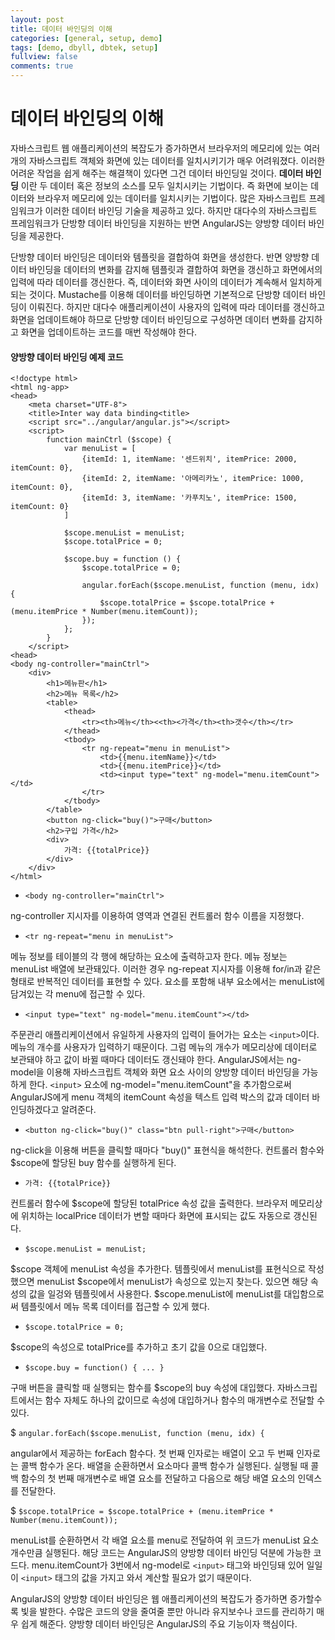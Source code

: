 ```yaml
---
layout: post
title: 데이터 바인딩의 이해
categories: [general, setup, demo]
tags: [demo, dbyll, dbtek, setup]
fullview: false
comments: true
---
```



# 데이터 바인딩의 이해
자바스크립트 웹 애플리케이션의 복잡도가 증가하면서 브라우저의 메모리에 있는 여러 개의 자바스크립트 객체와 화면에 있는 데이터를 일치시키기가
매우 어려워졌다. 이러한 어려운 작업을 쉽게 해주는 해결책이 있다면 그건 데이터 바인딩일 것이다. **데이터 바인딩** 이란 두 데이터 혹은 정보의
소스를 모두 일치시키는 기법이다. 즉 화면에 보이는 데이터와 브라우저 메모리에 있는 데이터를 일치시키는 기법이다. 많은 자바스크립트 프레임워크가
이러한 데이터 바인딩 기술을 제공하고 있다. 하지만 대다수의 자바스크립트 프레임워크가 단방향 데이터 바인딩을 지원하는 반면 AngularJS는
양방향 데이터 바인딩을 제공한다.

단방향 데이터 바인딩은 데이터와 템플릿을 결합하여 화면을 생성한다. 반면 양방향 데이터 바인딩을 데이터의 변화를 감지해 템플릿과 결합하여 화면을
갱신하고 화면에서의 입력에 따라 데이터를 갱신한다. 즉, 데이터와 화면 사이의 데이터가 계속해서 일치하게 되는 것이다. Mustache를 이용해
데이터를 바인딩하면 기본적으로 단방향 데이터 바인딩이 이뤄진다. 하지만 대다수 애플리케이션이 사용자의 입력에 따라 데이터를 갱신하고 화면을
업데이트해야 하므로 단방향 데이터 바인딩으로 구성하면 데이터 변화를 감지하고 화면을 업데이트하는 코드를 매번 작성해야 한다.


#### 양방향 데이터 바인딩 예제 코드

    <!doctype html>
    <html ng-app>
    <head>
        <meta charset="UTF-8">
        <title>Inter way data binding<title>
        <script src="../angular/angular.js"></script>
        <script>
            function mainCtrl ($scope) {
                var menuList = [
                    {itemId: 1, itemName: '센드위치', itemPrice: 2000, itemCount: 0},
                    {itemId: 2, itemName: '아메리카노', itemPrice: 1000, itemCount: 0},
                    {itemId: 3, itemName: '카푸치노', itemPrice: 1500, itemCount: 0}
                ]

                $scope.menuList = menuList;
                $scope.totalPrice = 0;

                $scope.buy = function () {
                    $scope.totalPrice = 0;

                    angular.forEach($scope.menuList, function (menu, idx) {
                        $scope.totalPrice = $scope.totalPrice + (menu.itemPrice * Number(menu.itemCount));
                    });
                };
            }
        </script>
    <head>
    <body ng-controller="mainCtrl">
        <div>
            <h1>메뉴판</h1>
            <h2>메뉴 목록</h2>
            <table>
                <thead>
                    <tr><th>메뉴</th><<th><가격</th><th>갯수</th></tr>
                </thead>
                <tbody>
                    <tr ng-repeat="menu in menuList">
                        <td>{{menu.itemName}}</td>
                        <td>{{menu.itemPrice}}</td>
                        <td><input type="text" ng-model="menu.itemCount"></td>
                    </tr>
                </tbody>
            </table>
            <button ng-click="buy()">구매</button>
            <h2>구입 가격</h2>
            <div>
                가격: {{totalPrice}}
            </div>
        </div>
    </html>

* `<body ng-controller="mainCtrl">`

ng-controller 지시자를 이용하여 <body> 영역과 연결된 컨트롤러 함수 이름을 지정했다.

* `<tr ng-repeat="menu in menuList">`

메뉴 정보를 테이블의 각 행에 해당하는 <tr> 요소에 출력하고자 한다. 메뉴 정보는 menuList 배열에 보관돼있다. 이러한 경우 ng-repeat 지시자를
이용해 for/in과 같은 형태로 반복적인 데이터를 표현할 수 있다. <tr> 요소를 포함해 내부 요소에서는 menuList에 담겨있는 각 menu에 접근할 수 있다.

* `<input type="text" ng-model="menu.itemCount"></td>`

주문관리 애플리케이션에서 유일하게 사용자의 입력이 들어가는 요소는 `<input>`이다. 메뉴의 개수를 사용자가 입력하기 때문이다. 그럼 메뉴의 개수가 메모리상에
데이터로 보관돼야 하고 값이 바뀔 때마다 데이터도 갱신돼야 한다. AngularJS에서는 ng-model을 이용해 자바스크립트 객체와 화면 요소 사이의 양방향
데이터 바인딩을 가능하게 한다. `<input>` 요소에 ng-model="menu.itemCount"을 추가함으로써 AngularJS에게 menu 객체의 itemCount 속성을
텍스트 입력 박스의 값과 데이터 바인딩하겠다고 알려준다.

* `<button ng-click="buy()" class="btn pull-right">구매</button>`

ng-click을 이용해 버튼을 클릭할 때마다 "buy()" 표현식을 해석한다. 컨트롤러 함수와 $scope에 할당된 buy 함수를 실행하게 된다.

* `가격: {{totalPrice}}`

컨트롤러 함수에 $scope에 할당된 totalPrice 속성 값을 출력한다. 브라우저 메모리상에 위치하는 localPrice 데이터가 변할 때마다 화면에 표시되는 값도
자동으로 갱신된다.

* `$scope.menuList = menuList;`

$scope 객체에 menuList 속성을 추가한다. 템플릿에서 menuList를 표현식으로 작성했으면 menuList $scope에서 menuList가 속성으로 있는지 찾는다.
있으면 해당 속성의 값을 일겅와 템플릿에서 사용한다. $scope.menuList에 menuList를 대입함으로써 템플릿에서 메뉴 목록 데이터를 접근할 수 있게 했다.

* `$scope.totalPrice = 0;`

$scope의 속성으로 totalPrice를 추가하고 초기 값을 0으로 대입했다.

* `$scope.buy = function() { ... }`

구매 버튼을 클릭할 때 실행되는 함수를 $scope의 buy 속성에 대입했다. 자바스크립트에서는 함수 자체도 하나의 값이므로 속성에 대입하거나 함수의 매개변수로
전달할 수 있다.

$ `angular.forEach($scope.menuList, function (menu, idx) {`

angular에서 제공하는 forEach 함수다. 첫 번째 인자로는 배열이 오고 두 번째 인자로는 콜백 함수가 온다. 배열을 순환하면서 요소마다 콜백 함수가 실행된다.
실행될 때 콜백 함수의 첫 번째 매개변수로 배열 요소를 전달하고 다음으로 해당 배열 요소의 인덱스를 전달한다.

$ `$scope.totalPrice = $scope.totalPrice + (menu.itemPrice * Number(menu.itemCount));`

menuList를 순환하면서 각 배열 요소를 menu로 전달하여 위 코드가 menuList 요소 개수만큼 실행된다. 해당 코드는 AngularJS의 양방향 데이터 바인딩
덕분에 가능한 코드다. menu.itemCount가 3번에서 ng-model로 `<input>` 태그와 바인딩돼 있어 일일이 `<input>` 태그의 값을 가지고 와서 계산할 필요가
없기 때문이다.



AngularJS의 양방향 데이터 바인딩은 웹 애플리케이션의 복잡도가 증가하면 증가할수록 빛을 발한다. 수많은 코드의 양을 줄여줄 뿐만 아니라 유지보수나 코드를
관리하기 매우 쉽게 해준다. 양방향 데이터 바인딩은 AngularJS의 주요 기능이자 핵심이다.
